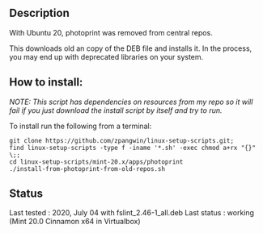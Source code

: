 
## Description

With Ubuntu 20, photoprint was removed from central repos.

This downloads old an copy of the DEB file and installs it. In the process, you may end up with deprecated libraries on your system.

## How to install:

*NOTE: This script has dependencies on resources from my repo so it will fail if you just download the install script by itself and try to run.*

To install run the following from a terminal:

```
git clone https://github.com/zpangwin/linux-setup-scripts.git;
find linux-setup-scripts -type f -iname '*.sh' -exec chmod a+rx "{}" \;;
cd linux-setup-scripts/mint-20.x/apps/photoprint
./install-from-photoprint-from-old-repos.sh
```

## Status

Last tested : 2020, July 04 with fslint_2.46-1_all.deb
Last status : working (Mint 20.0 Cinnamon x64 in Virtualbox)



